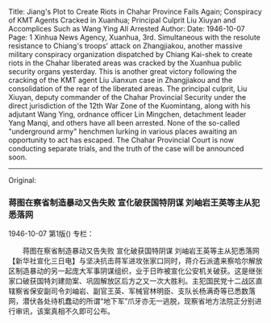 Title: Jiang's Plot to Create Riots in Chahar Province Fails Again; Conspiracy of KMT Agents Cracked in Xuanhua; Principal Culprit Liu Xiuyan and Accomplices Such as Wang Ying All Arrested
Author:
Date: 1946-10-07
Page: 1
Xinhua News Agency, Xuanhua, 3rd. Simultaneous with the resolute resistance to Chiang's troops' attack on Zhangjiakou, another massive military conspiracy organization dispatched by Chiang Kai-shek to create riots in the Chahar liberated areas was cracked by the Xuanhua public security organs yesterday. This is another great victory following the cracking of the KMT agent Liu Jianxun case in Zhangjiakou and the consolidation of the rear of the liberated areas. The principal culprit, Liu Xiuyan, deputy commander of the Chahar Provincial Security under the direct jurisdiction of the 12th War Zone of the Kuomintang, along with his adjutant Wang Ying, ordnance officer Lin Mingchen, detachment leader Yang Manqi, and others have all been arrested. None of the so-called "underground army" henchmen lurking in various places awaiting an opportunity to act has escaped. The Chahar Provincial Court is now conducting separate trials, and the truth of the case will be announced soon.



<hr /> 

Original: 


### 蒋图在察省制造暴动又告失败  宣化破获国特阴谋  刘岫岩王英等主从犯悉落网

1946-10-07
第1版()
专栏：

　　蒋图在察省制造暴动又告失败
    宣化破获国特阴谋
    刘岫岩王英等主从犯悉落网
    【新华社宣化三日电】与坚决抗击蒋军进攻张家口同时，蒋介石派遣来察哈尔解放区制造暴动的另一起庞大军事阴谋组织，业于日昨被宣化公安机关破获。这是继张家口破获国特刘建勋案、巩固解放区后方之又一次大胜利。主犯国民党十二战区直辖察省保安副司令刘岫岩、副官王英、军械官林明臣、支队长杨满奇等已悉数落网，潜伏各处待机蠢动的所谓“地下军”爪牙亦无一逃脱，现察省地方法院正分别进行审讯，该案真相不久即可公布。
